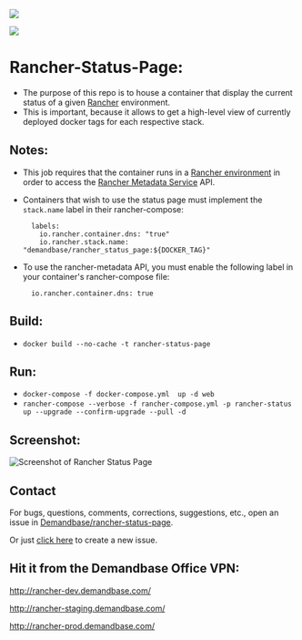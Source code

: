 [![](https://images.microbadger.com/badges/image/demandbase/rancher_status_page.svg)](http://microbadger.com/images/demandbase/rancher_status_page "Get your own image badge on microbadger.com")

[![](https://images.microbadger.com/badges/version/demandbase/rancher_status_page.svg)](http://microbadger.com/images/demandbase/rancher_status_page "Get your own version badge on microbadger.com")

# Rancher-Status-Page:

* The purpose of this repo is to house a container that display the current status of a given [Rancher](https://rancher.com) environment.
* This is important, because it allows to get a high-level view of currently deployed docker tags for each respective stack.

## Notes:
  * This job requires that the container runs in a [Rancher environment](http://docs.rancher.com/rancher/latest/en/environments/) in order to access the [Rancher Metadata Service](http://docs.rancher.com/rancher/latest/en/rancher-services/metadata-service/) API.
  * Containers that wish to use the status page must implement the `stack.name` label in their rancher-compose:

    ```
      labels:
        io.rancher.container.dns: "true"
        io.rancher.stack.name: "demandbase/rancher_status_page:${DOCKER_TAG}"
    ```

  * To use the rancher-metadata API, you must enable the following label in your container's rancher-compose file:

    ```
      io.rancher.container.dns: true
    ```

## Build:
  * `docker build --no-cache -t rancher-status-page`

## Run:
  * `docker-compose -f docker-compose.yml  up -d web`
  * `rancher-compose --verbose -f rancher-compose.yml -p rancher-status up --upgrade --confirm-upgrade --pull -d`

## Screenshot:

![Screenshot of Rancher Status Page](https://raw.githubusercontent.com/Demandbase/rancher-status-page/images/master/rancher-status-page-screenshot.png)

## Contact

For bugs, questions, comments, corrections, suggestions, etc., open an issue in
[Demandbase/rancher-status-page](https://github.com/Demandbase/rancher-status-page/issues).

Or just [click here](https://github.com/Demandbase/rancher-status-page/issues/new) to create a new issue.

## Hit it from the Demandbase Office VPN:

http://rancher-dev.demandbase.com/

http://rancher-staging.demandbase.com/

http://rancher-prod.demandbase.com/

